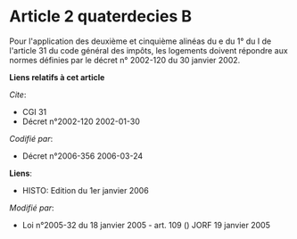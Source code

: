 # Article 2 quaterdecies B

Pour l'application des deuxième et cinquième alinéas du e du 1° du I de l'article 31 du code général des impôts, les
logements doivent répondre aux normes définies par le décret n° 2002-120 du 30 janvier 2002.

**Liens relatifs à cet article**

_Cite_:

  - CGI 31
  - Décret n°2002-120 2002-01-30

_Codifié par_:

  - Décret n°2006-356 2006-03-24

**Liens**:

  - HISTO: Edition du 1er janvier 2006

_Modifié par_:

  - Loi n°2005-32 du 18 janvier 2005 - art. 109 () JORF 19 janvier 2005
